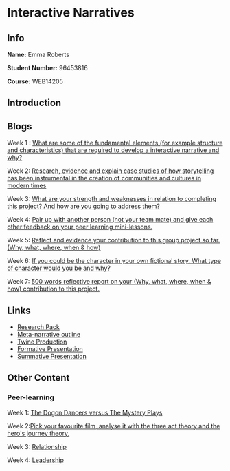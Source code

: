 # Interactive Narratives

## Info

**Name:** Emma Roberts

**Student Number:** 96453816

**Course:** WEB14205

## Introduction



## Blogs

Week 1 : [What are some of the fundamental elements (for example structure and characteristics) that are required to develop a interactive narrative and why?](https://medium.com/@e.roberts/what-are-some-of-the-fundamental-elements-that-are-required-to-develop-a-interactive-narrative-and-d60faf92e6bd) 

Week 2: [Research, evidence and explain case studies of how storytelling has been instrumental in the creation of communities and cultures in modern times](https://medium.com/@e.roberts/research-evidence-and-explain-case-studies-of-how-storytelling-has-been-instrumental-in-the-c6c7f83dc9a4) 

Week 3: [What are your strength and weaknesses in relation to completing this project? And how are you going to address them?](https://medium.com/@e.roberts/what-are-your-strength-and-weaknesses-in-relation-to-completing-this-project-4a0e17c7b6c2) 

Week 4: [Pair up with another person (not your team mate) and give each other feedback on your peer learning mini-lessons.](https://medium.com/@e.roberts/pair-up-with-another-person-not-your-teammate-and-give-each-other-feedback-on-your-peer-learning-b1c26738811c) 

Week 5: [Reflect and evidence your contribution to this group project so far. (Why, what, where, when & how)](https://medium.com/@e.roberts/reflect-and-evidence-your-contribution-to-this-group-project-so-far-42171a7ab5b9)

Week 6: [If you could be the character in your own fictional story. What type of character would you be and why?](https://medium.com/@e.roberts/if-you-could-be-the-character-in-your-own-fictional-story-ea3e07883b) 

Week 7: [500 words reflective report on your (Why, what, where, when & how) contribution to this project.](https://medium.com/@e.roberts/500-words-reflective-report-on-your-contribution-to-this-project-ff7c81fe6e74) 


## Links

* [Research Pack](https://docs.google.com/document/d/1QS9UqpzDvQ_-x4P3VX8jK7uCzffugWZkBSSaohrWKR8/edit?usp=sharing)
* [Meta-narrative outline](https://docs.google.com/document/d/1x4O3-50GVSAHYanWJgf6i5NjqjCyn5dZ1YjVke8qhcA/edit?usp=sharing)
* [Twine Production](https://drive.google.com/file/d/1d5NpZGPDHWbRRsPvAv5lVI1P1O5J_UCh/view?usp=sharing)
* [Formative Presentation]()
* [Summative Presentation]()


## Other Content



### Peer-learning

Week 1: [The Dogon Dancers versus The Mystery Plays](https://docs.google.com/presentation/d/1Ab7xk7U-nZ7DNySuMjZqXhHmDV37ZXBQSaf9_3YOjdk/edit?usp=sharing)

Week 2:[Pick your favourite film, analyse it with the three act theory and the hero's journey theory.]()

Week 3: [Relationship]()

Week 4: [Leadership](https://docs.google.com/presentation/d/14KEdLV4t-d5zRH4vi9fVoj_088v3NKW74UDnU5XRt0c/edit?usp=sharing)




